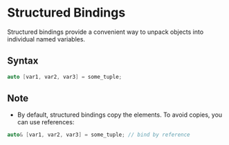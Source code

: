 # Structured Bindings

Structured bindings provide a convenient way to unpack objects into individual named variables.

## Syntax

```cpp
auto [var1, var2, var3] = some_tuple;
```

## Note

* By default, structured bindings copy the elements. To avoid copies, you can use references:

```cpp
auto& [var1, var2, var3] = some_tuple; // bind by reference
```